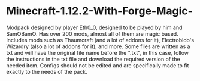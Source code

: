 # Minecraft-1.12.2-With-Forge-Magic-
Modpack designed by player Eth0_0, designed to be played by him and SamOBamO.
Has over 200 mods, almost all of them are magic based.
Includes mods such as Thaumcraft (and a lot of addons for it), Electroblob's Wizardry (also a lot of addons for it), and more.
Some files are written as a txt and will have the original file name before the ".txt", in this case, follow the instructions in the txt file and download the required version of the needed item.
Configs should not be edited and are specifically made to fit exactly to the needs of the pack.
